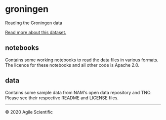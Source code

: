 # groningen

Reading the Groningen data

[Read more about this dataset.](https://agilescientific.com/blog/2020/12/7/big-new-almost-open-data)

## notebooks

Contains some working notebooks to read the data files in various formats. The licence for these notebooks and all other code is Apache 2.0.

## data

Contains some sample data from NAM's open data repository and TNO. Please see their respective README and LICENSE files.

---
&copy; 2020 Agile Scientific